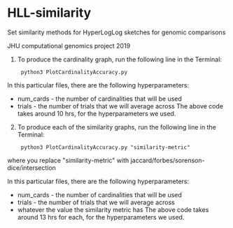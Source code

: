 # HLL-similarity
Set similarity methods for HyperLogLog sketches for genomic comparisons

JHU computational genomics project 2019

1. To produce the cardinality graph, run the following line in the Terminal:

        python3 PlotCardinalityAccuracy.py

In this particular files, there are the following hyperparameters:
* num_cards - the number of cardinalities that will be used
* trials - the number of trials that we will average across
The above code takes around 10 hrs, for the hyperparameters we used.



2. To produce each of the similarity graphs, run the following line in the Terminal:

        python3 PlotCardinalityAccuracy.py "similarity-metric"

where you replace "similarity-metric" with jaccard/forbes/sorenson-dice/intersection

In this particular files, there are the following hyperparameters:
* num_cards - the number of cardinalities that will be used
* trials - the number of trials that we will average across
* whatever the value the similarity metric has
The above code takes around 13 hrs for each, for the hyperparameters we used.
